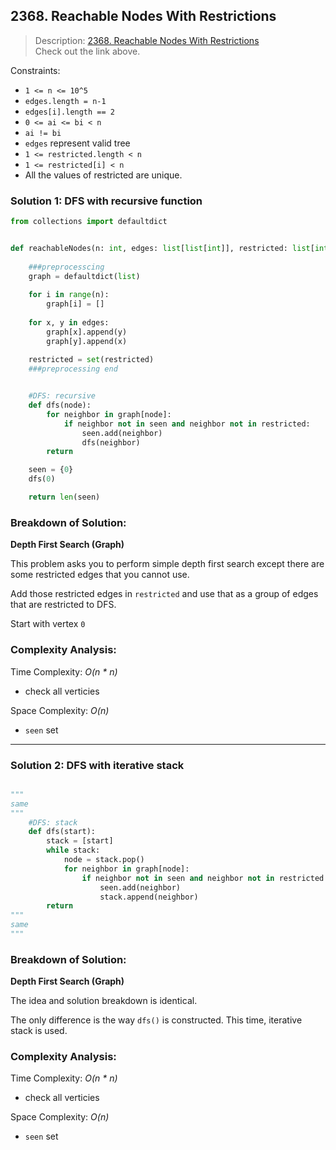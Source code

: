 ## 2368. Reachable Nodes With Restrictions

>Description: [2368. Reachable Nodes With Restrictions](https://leetcode.com/problems/reachable-nodes-with-restrictions/)\
Check out the link above.

Constraints:

- <code>1 <= n <= 10^5</code> 
- `edges.length = n-1`
- `edges[i].length == 2`
- `0 <= ai <= bi < n`
- `ai != bi`
- `edges` represent valid tree
- `1 <= restricted.length < n`
- `1 <= restricted[i] < n`
- All the values of restricted are unique.


### Solution 1: DFS with recursive function 

```python
from collections import defaultdict


def reachableNodes(n: int, edges: list[list[int]], restricted: list[int]) -> int:
    
    ###preprocesscing
    graph = defaultdict(list)
    
    for i in range(n):
        graph[i] = []
    
    for x, y in edges:
        graph[x].append(y)
        graph[y].append(x)
    
    restricted = set(restricted)
    ###preprocessing end


    #DFS: recursive
    def dfs(node):
        for neighbor in graph[node]:
            if neighbor not in seen and neighbor not in restricted:
                seen.add(neighbor)
                dfs(neighbor)
        return

    seen = {0}
    dfs(0)

    return len(seen)
```
### Breakdown of Solution:

**Depth First Search (Graph)**

This problem asks you to perform simple depth first search except there are some restricted edges that you cannot use.

Add those restricted edges in `restricted` and use that as a group of edges that are restricted to DFS. 

Start with vertex `0`

### Complexity Analysis:

Time Complexity: *O(n * n)*

- check all verticies

Space Complexity: *O(n)*

- `seen` set

---


### Solution 2: DFS with iterative stack 

```python

"""
same
"""
    #DFS: stack
    def dfs(start):
        stack = [start]
        while stack:
            node = stack.pop()
            for neighbor in graph[node]:
                if neighbor not in seen and neighbor not in restricted:
                    seen.add(neighbor)
                    stack.append(neighbor)
        return
"""
same
"""
```
### Breakdown of Solution:

**Depth First Search (Graph)**

The idea and solution breakdown is identical.

The only difference is the way `dfs()` is constructed. This time, iterative stack is used.


### Complexity Analysis:

Time Complexity: *O(n * n)*

- check all verticies

Space Complexity: *O(n)*

- `seen` set